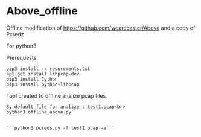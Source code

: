 # Above_offline
Offline modification of https://github.com/wearecaster/Above
and a copy of Pcredz

For python3 

Prerequests
```
pip3 install -r requrements.txt
apt-get install libpcap-dev
pip3 install Cython
pip3 install python-libpcap
```

Tool created to offline analize pcap files.<br>
```Executing:
By default file for analize : test1.pcap<br>
python3 offline_above.py```


```python3 pcreds.py -f test1.pcap -v```
